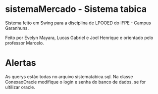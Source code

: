 # sistemaMercado - Sistema tabica
Sistema feito em Swing para a disciplina de LPOOED do IFPE - Campus Garanhuns.

Feito por Evelyn Mayara, Lucas Gabriel e Joel Henrique e orientado pelo professor Marcelo.

# Alertas
As querys estão todas no arquivo sistematabica.sql.
Na classe ConexaoOracle modifique o login e senha do banco de dados, se for ultilizar oracle.
